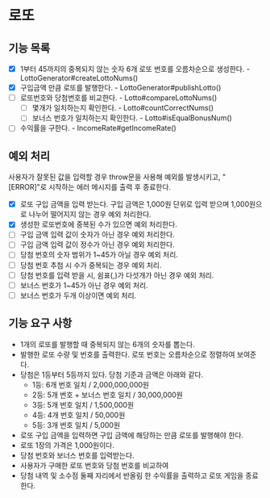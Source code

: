 # 로또

## 기능 목록

- [x] 1부터 45까지의 중복되지 않는 숫자 6개 로또 번호를 오름차순으로 생성한다. - LottoGenerator#createLottoNums()
- [x] 구입금액 만큼 로또를 발행한다. - LottoGenerator#publishLotto()
- [ ] 로또번호와 당첨번호를 비교한다. - Lotto#compareLottoNums()
  - [ ] 몇개가 일치하는지 확인한다. - Lotto#countCorrectNums() 
  - [ ] 보너스 번호가 일치하는지 확인한다. - Lotto#isEqualBonusNum()
- [ ] 수익률을 구한다. - IncomeRate#getIncomeRate()

## 예외 처리

사용자가 잘못된 값을 입력할 경우 throw문을 사용해 예외를 발생시키고, "[ERROR]"로 시작하는 에러 메시지를 출력 후 종료한다.

- [x] 로또 구입 금액을 입력 받는다. 구입 금액은 1,000원 단위로 입력 받으며 1,000원으로 나누어 떨어지지 않는 경우 예외 처리한다.
- [x] 생성한 로또번호에 중복된 수가 있으면 예외 처리한다.
- [ ] 구입 금액 입력 값이 숫자가 아닌 경우 예외 처리한다.
- [ ] 구입 금액 입력 값이 정수가 아닌 경우 예외 처리한다.
- [ ] 당첨 번호의 숫자 범위가 1~45가 아닐 경우 예외 처리.
- [ ] 당첨 번호 추첨 시 수가 중복되는 경우 예외 처리.
- [ ] 당첨 번호를 입력 받을 시, 쉼표(,)가 다섯개가 아닌 경우 예외 처리.
- [ ] 보너스 번호가 1~45가 아닌 경우 예외 처리.
- [ ] 보너스 번호가 두개 이상이면 예외 처리.

## 기능 요구 사항

- 1개의 로또를 발행할 때 중복되지 않는 6개의 숫자를 뽑는다.
- 발행한 로또 수량 및 번호를 출력한다. 로또 번호는 오름차순으로 정렬하여 보여준다.
- 당첨은 1등부터 5등까지 있다. 당첨 기준과 금액은 아래와 같다.
  - 1등: 6개 번호 일치 / 2,000,000,000원
  - 2등: 5개 번호 + 보너스 번호 일치 / 30,000,000원
  - 3등: 5개 번호 일치 / 1,500,000원
  - 4등: 4개 번호 일치 / 50,000원
  - 5등: 3개 번호 일치 / 5,000원
- 로또 구입 금액을 입력하면 구입 금액에 해당하는 만큼 로또를 발행해야 한다.
- 로또 1장의 가격은 1,000원이다.
- 당첨 번호와 보너스 번호를 입력받는다.
- 사용자가 구매한 로또 번호와 당첨 번호를 비교하여 
- 당첨 내역 및 소수점 둘째 자리에서 반올림 한 수익률을 출력하고 로또 게임을 종료한다.
